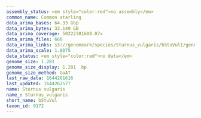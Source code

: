 ```yaml
---
assembly_status: <em style="color:red">no assembly</em>
common_name: Common starling
data_arima_bases: 64.33 Gbp
data_arima_bytes: 33.149 GB
data_arima_coverage: 50222381608.07x
data_arima_files: 666
data_arima_links: s3://genomeark/species/Sturnus_vulgaris/bStuVul1/genomic_data/arima/<br>
data_arima_scale: 1.8075
data_status: <em style="color:red">no data</em>
genome_size: 1.281
genome_size_display: 1.281  bp
genome_size_method: GoAT
last_raw_data: 1644261616
last_updated: 1644262577
name: Sturnus vulgaris
name_: Sturnus_vulgaris
short_name: bStuVul
taxon_id: 9172
---
```

